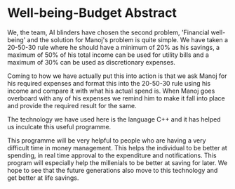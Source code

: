 # Well-being-Budget Abstract
We, the team, AI blinders have chosen the second problem, 'Financial well-being' and the solution for Manoj's problem is quite simple.
We have taken a 20-50-30 rule where he should have a minimum of 20% as his savings, a maximum of 50% of his total income can be used for
utility bills and a maximum of 30% can be used as discretionary expenses.

Coming to how we have actually put this into action is that we ask Manoj for his required expenses and format this into the 20-50-30 rule
using his income and compare it with what his actual spend is. When Manoj goes overboard with any of his expenses we remind him to make it
fall into place and provide the required result for the same.

The technology we have used here is the language C++ and it has helped us inculcate this useful programme.

This programme will be very helpful to people who are having a very difficult time in money management. This helps the individual to be 
better at spending, in real time approval to the expenditure and notifications. This program will especially help the millenials to be
better at saving for later. We hope to see that the future generations also move to this technology and get better at life savings.
